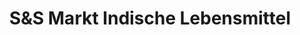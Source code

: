---
title: "S&S Markt Indische Lebensmittel"
url: /paderborn/sunds-markt-indische-lebensmittel/
shop: Lebensmittel
---